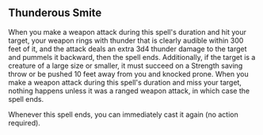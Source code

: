 ## Thunderous Smite
When you make a weapon attack during this spell's duration and hit your target, your weapon rings with thunder that is clearly audible within 300 feet of it, and the attack deals an extra 3d4 thunder damage to the target and pummels it backward, then the spell ends. Additionally, if the target is a creature of a large size or smaller, it must succeed on a Strength saving throw or be pushed 10 feet away from you and knocked prone. When you make a weapon attack during this spell's duration and miss your target, nothing happens unless it was a ranged weapon attack, in which case the spell ends.

Whenever this spell ends, you can immediately cast it again (no action required).
